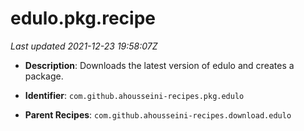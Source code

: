 # edulo.pkg.recipe

_Last updated 2021-12-23 19:58:07Z_

- **Description**: Downloads the latest version of edulo and creates a package.

- **Identifier**: `com.github.ahousseini-recipes.pkg.edulo`

- **Parent Recipes**: `com.github.ahousseini-recipes.download.edulo`